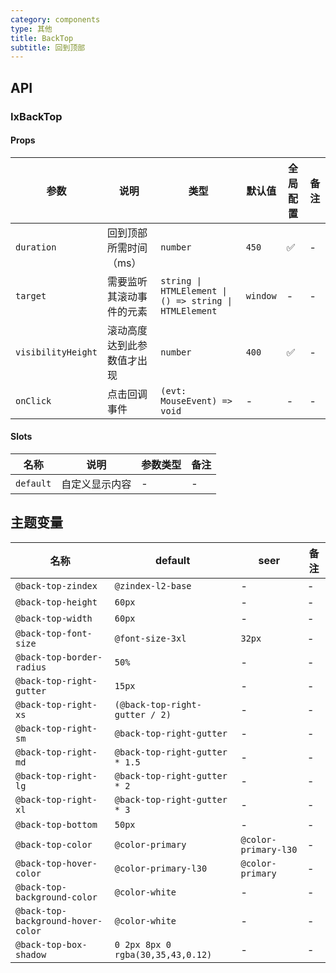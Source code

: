 ```yaml
---
category: components
type: 其他
title: BackTop
subtitle: 回到顶部
---
```


## API

### IxBackTop

#### Props

| 参数 | 说明 | 类型 | 默认值 | 全局配置 | 备注 |
| -- | -- | -- | --  | -- | -- |
| `duration` | 回到顶部所需时间（ms） | `number` | `450` |  ✅  | - |
| `target` | 需要监听其滚动事件的元素 | `string \| HTMLElement \| () => string \| HTMLElement` | `window` | - | - |
| `visibilityHeight` | 滚动高度达到此参数值才出现 | `number` | `400`  |  ✅  | - |
| `onClick` | 点击回调事件 | `(evt: MouseEvent) => void` | - | - | - |

#### Slots

| 名称 | 说明 | 参数类型 | 备注 |
|  -- | -- | -- | -- |
|  `default` | 自定义显示内容 | - | - |

<!--- insert less variable begin  --->
## 主题变量

| 名称 | default | seer | 备注 |
| --- | --- | --- | --- |
| `@back-top-zindex` | `@zindex-l2-base` | - | - |
| `@back-top-height` | `60px` | - | - |
| `@back-top-width` | `60px` | - | - |
| `@back-top-font-size` | `@font-size-3xl` | `32px` | - |
| `@back-top-border-radius` | `50%` | - | - |
| `@back-top-right-gutter` | `15px` | - | - |
| `@back-top-right-xs` | `(@back-top-right-gutter / 2)` | - | - |
| `@back-top-right-sm` | `@back-top-right-gutter` | - | - |
| `@back-top-right-md` | `@back-top-right-gutter * 1.5` | - | - |
| `@back-top-right-lg` | `@back-top-right-gutter * 2` | - | - |
| `@back-top-right-xl` | `@back-top-right-gutter * 3` | - | - |
| `@back-top-bottom` | `50px` | - | - |
| `@back-top-color` | `@color-primary` | `@color-primary-l30` | - |
| `@back-top-hover-color` | `@color-primary-l30` | `@color-primary` | - |
| `@back-top-background-color` | `@color-white` | - | - |
| `@back-top-background-hover-color` | `@color-white` | - | - |
| `@back-top-box-shadow` | `0 2px 8px 0 rgba(30,35,43,0.12)` | - | - |
<!--- insert less variable end  --->